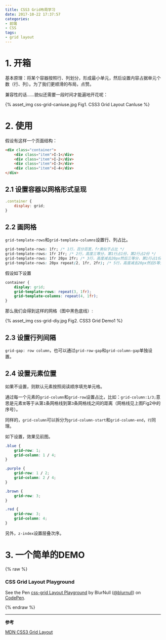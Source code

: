 ```yaml
---
title: CSS3 Grid布局学习
date: 2017-10-22 17:37:57
categories:
- 前端
- CSS
tags:
- grid layout
---
```


# 1. 开箱
基本原理：将某个容器按照行、列划分，形成最小单元，然后设置内容占据单元个数（行、列）。为了我们更顺滑的布局，点赞。

兼容性的话……貌似还需要一段时间才能遍地开花呢：

{% asset_img css-grid-caniuse.jpg Fig1. CSS3 Grid Layout CanIuse %}

# 2. 使用

假设有这样一个页面结构：
```html
<div class="container">
    <div class="item">I-1</div>
    <div class="item">I-2</div>
    <div class="item">I-3</div>
    <div class="item">I-4</div>
</div>
```
<!-- more -->
## 2.1 设置容器以网格形式呈现

```js
.container {
    display: grid;
}
```

## 2.2 画网格

`grid-template-rows`和`grid-template-columns`设置行、列占比。
```css
grid-template-rows: 1fr; /* 1行，百分百宽，fr类似于占比 */
grid-template-rows: 1fr 2fr; /* 2行，高度三等分，第1行占1份，第2行占2份 */
grid-template-rows: 1fr 20px 2fr; /* 3行，高度减去20px然后三等分，第1行占1份，第3行占2份，第2行高20px */
grid-template-rows: 20px repeat(2, 1fr, 2fr); /* 5行，高度减去20px然后5等分，第2行占1份，第3行占2份，第4行占1份，第5行占2份 */
```
假设如下设置
```css
container {
    display: grid;
    grid-template-rows: repeat(3, 1fr);
    grid-template-columns: repeat(4, 1fr);
}
```

那么我们会得到这样的网格（图中黑色底线）:

{% asset_img css-grid-diy.jpg Fig2. CSS3 Grid Demo1 %}

## 2.3 设置行列间隔
`grid-gap: row column`，也可以通过`grid-row-gap`和`grid-column-gap`单独设置。

## 2.4 设置元素位置

如果不设置，则默认元素按照阅读顺序填充单元格。


通过每一个元素的`grid-column`和`grid-row`设置占比，比如：`grid-column:1/3;`意思是元素`宽`等于从第`1`条网格线到第`3`条网格线之间的距离（网格线见上图Fig2中的序号）。


同样的，`grid-column`可以拆分为`grid-column-start`和`grid-column-end`，`行`同理。

如下设置，效果见前图。
```css
.blue {
    grid-row: 1;
    grid-column: 1 / 4;
}

.purple {
    grid-row: 1 / 2;
    grid-column: 2 / 4;
}

.brown {
    grid-row: 3;
}

.red {
    grid-row: 3;
    grid-column: 4;
}
```
另外，`z-index`设置层叠次序。

# 3. 一个简单的DEMO
{% raw %}
<h3>CSS Grid Layout Playground</h3>
<p data-height="360" data-theme-id="dark" data-slug-hash="WZWZJR" data-default-tab="result" data-user="blurnull" data-embed-version="2" data-pen-title="css-grid Layout Playground" data-preview="true" class="codepen">See the Pen <a href="https://codepen.io/blurnull/pen/WZWZJR/">css-grid Layout Playground</a> by BlurNull (<a href="https://codepen.io/blurnull">@blurnull</a>) on <a href="https://codepen.io">CodePen</a>.</p>
<script async src="https://production-assets.codepen.io/assets/embed/ei.js"></script>
{% endraw %}

----
**参考**

[MDN CSS3 Grid Layout](https://developer.mozilla.org/en-US/docs/Web/CSS/CSS_Grid_Layout)